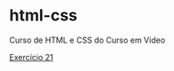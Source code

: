 # html-css
 Curso de HTML e CSS do Curso em Video

<a href= "https://nikao777.github.io/html-css/Exerc%C3%ADcios/ex0021/Desafio10.1/Android.html">Exercício 21</a>